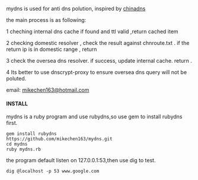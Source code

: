 mydns is used for anti dns polution, inspired by [chinadns](https://github.com/clowwindy/ChinaDNS)

the main process is as following:

 1 cheching internal dns cache
   if found and ttl valid ,return cached item
   
 2 checking domestic resolver , check the result against chnroute.txt . if the return ip is in domestic range , return 
 
 3 check the oversea dns resolver. if success, update internal cache. return .
 
 4 Its better to use dnscrypt-proxy to ensure oversea dns query will not be poluted.
 
 
 email: mikechen163@hotmail.com
 
####  INSTALL
   
   mydns is a ruby program  and use rubydns,so use gem to install rubydns first.
   
    gem install rubydns
    https://github.com/mikechen163/mydns.git
    cd mydns
    ruby mydns.rb

the program default listen on 127.0.0.1:53,then use dig to test.

    dig @localhost -p 53 www.google.com     
   
    
    